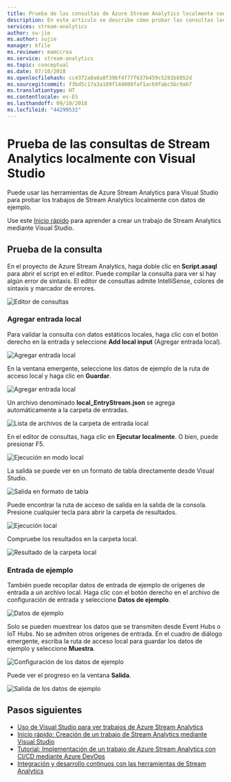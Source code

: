 ```yaml
---
title: Prueba de las consultas de Azure Stream Analytics localmente con Visual Studio
description: En este artículo se describe cómo probar las consultas localmente con las herramientas de Azure Stream Analytics para Visual Studio.
services: stream-analytics
author: su-jie
ms.author: sujie
manager: kfile
ms.reviewer: mamccrea
ms.service: stream-analytics
ms.topic: conceptual
ms.date: 07/10/2018
ms.openlocfilehash: cc4372a8a8a8f39bf4f77f637b459c5281b8852d
ms.sourcegitcommit: f3bd5c17a3a189f144008faf1acb9fabc5bc9ab7
ms.translationtype: HT
ms.contentlocale: es-ES
ms.lasthandoff: 09/10/2018
ms.locfileid: "44299532"
---
```

# <a name="test-stream-analytics-queries-locally-with-visual-studio"></a>Prueba de las consultas de Stream Analytics localmente con Visual Studio

Puede usar las herramientas de Azure Stream Analytics para Visual Studio para probar los trabajos de Stream Analytics localmente con datos de ejemplo.

Use este [Inicio rápido](stream-analytics-quick-create-vs.md) para aprender a crear un trabajo de Stream Analytics mediante Visual Studio.

## <a name="test-your-query"></a>Prueba de la consulta

En el proyecto de Azure Stream Analytics, haga doble clic en **Script.asaql** para abrir el script en el editor. Puede compilar la consulta para ver si hay algún error de sintaxis. El editor de consultas admite IntelliSense, colores de sintaxis y marcador de errores.

![Editor de consultas](./media/stream-analytics-vs-tools-local-run/stream-analytics-tools-for-vs-query-01.png)
 
### <a name="add-local-input"></a>Agregar entrada local

Para validar la consulta con datos estáticos locales, haga clic con el botón derecho en la entrada y seleccione **Add local input** (Agregar entrada local).
   
![Agregar entrada local](./media/stream-analytics-vs-tools-local-run/stream-analytics-tools-for-vs-add-local-input-01.png)
   
En la ventana emergente, seleccione los datos de ejemplo de la ruta de acceso local y haga clic en **Guardar**.
   
![Agregar entrada local](./media/stream-analytics-vs-tools-local-run/stream-analytics-tools-for-vs-add-local-input-02.png)
   
Un archivo denominado **local_EntryStream.json** se agrega automáticamente a la carpeta de entradas.
   
![Lista de archivos de la carpeta de entrada local](./media/stream-analytics-vs-tools-local-run/stream-analytics-tools-for-vs-add-local-input-03.png)
   
En el editor de consultas, haga clic en **Ejecutar localmente**. O bien, puede presionar F5.
   
![Ejecución en modo local](./media/stream-analytics-vs-tools-local-run/stream-analytics-tools-for-vs-local-run-01.png)
   
La salida se puede ver en un formato de tabla directamente desde Visual Studio.

![Salida en formato de tabla](./media/stream-analytics-vs-tools-local-run/stream-analytics-for-vs-local-result.png)

Puede encontrar la ruta de acceso de salida en la salida de la consola. Presione cualquier tecla para abrir la carpeta de resultados.
   
![Ejecución local](./media/stream-analytics-vs-tools-local-run/stream-analytics-tools-for-vs-local-run-02.png)
   
Compruebe los resultados en la carpeta local.
   
![Resultado de la carpeta local](./media/stream-analytics-vs-tools-local-run/stream-analytics-tools-for-vs-local-run-03.png)
   

### <a name="sample-input"></a>Entrada de ejemplo
También puede recopilar datos de entrada de ejemplo de orígenes de entrada a un archivo local. Haga clic con el botón derecho en el archivo de configuración de entrada y seleccione **Datos de ejemplo**. 

![Datos de ejemplo](./media/stream-analytics-vs-tools-local-run/stream-analytics-tools-for-vs-sample-data-01.png)

Solo se pueden muestrear los datos que se transmiten desde Event Hubs o IoT Hubs. No se admiten otros orígenes de entrada. En el cuadro de diálogo emergente, escriba la ruta de acceso local para guardar los datos de ejemplo y seleccione **Muestra**.

![Configuración de los datos de ejemplo](./media/stream-analytics-vs-tools-local-run/stream-analytics-tools-for-vs-sample-data-02.png)
 
Puede ver el progreso en la ventana **Salida**. 

![Salida de los datos de ejemplo](./media/stream-analytics-vs-tools-local-run/stream-analytics-tools-for-vs-sample-data-03.png)

## <a name="next-steps"></a>Pasos siguientes

* [Uso de Visual Studio para ver trabajos de Azure Stream Analytics](stream-analytics-vs-tools.md)
* [Inicio rápido: Creación de un trabajo de Stream Analytics mediante Visual Studio](stream-analytics-quick-create-vs.md)
* [Tutorial: Implementación de un trabajo de Azure Stream Analytics con CI/CD mediante Azure DevOps](stream-analytics-tools-visual-studio-cicd-vsts.md)
* [Integración y desarrollo continuos con las herramientas de Stream Analytics](stream-analytics-tools-for-visual-studio-cicd.md)